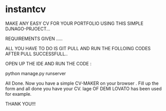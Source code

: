 # instantcv
MAKE ANY EASY CV FOR YOUR PORTFOLIO USING THIS SIMPLE DJNAGO-PRJOECT...

REQUIREMENTS GIVEN .....

ALL YOU HAVE TO DO IS GIT PULL AND RUN THE FOLLOING CODES AFTER PULL SUCCESSFULL..

OPEN UP THE IDE AND RUN THE CODE :

python manage.py runserver

All Done. Now you have a simple CV-MAKER on your browser . Fill up the form and all done you have your CV. Iage OF DEMI LOVATO has been used for example.

THANK YOU!!!
